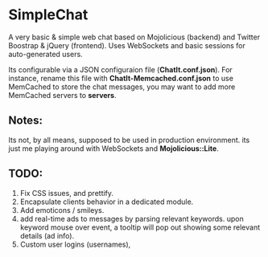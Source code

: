 SimpleChat
==========

A very basic & simple web chat based on Mojolicious (backend) and Twitter Boostrap & jQuery (frontend).
Uses WebSockets and basic sessions for auto-generated users.

Its configurable via a JSON configuraion file (<b>ChatIt.conf.json</b>).
For instance, rename this file with <b>ChatIt-Memcached.conf.json</b> to use MemCached to store
the chat messages, you may want to add more MemCached servers to <b>servers</b>.

## Notes:
Its not, by all means, supposed to be used in production environment. its just me playing around with WebSockets
and <b>Mojolicious::Lite</b>.

## TODO:
1. Fix CSS issues, and prettify.
2. Encapsulate clients behavior in a dedicated module.
3. Add emoticons / smileys.
4. add real-time ads to messages by parsing relevant keywords. upon keyword mouse over event,
a tooltip will pop out showing some relevant details (ad info).
5. Custom user logins (usernames),
